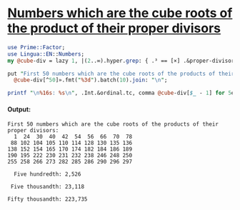 [1]: https://rosettacode.org/wiki/Numbers_which_are_the_cube_roots_of_the_product_of_their_proper_divisors

# [Numbers which are the cube roots of the product of their proper divisors][1]

```perl
use Prime::Factor;
use Lingua::EN::Numbers;
my @cube-div = lazy 1, |(2..∞).hyper.grep: { .³ == [×] .&proper-divisors }

put "First 50 numbers which are the cube roots of the products of their proper divisors:\n" ~
  @cube-div[^50]».fmt("%3d").batch(10).join: "\n";

printf "\n%16s: %s\n", .Int.&ordinal.tc, comma @cube-div[$_ - 1] for 5e2, 5e3, 5e4;
```

#### Output:
```
First 50 numbers which are the cube roots of the products of their proper divisors:
  1  24  30  40  42  54  56  66  70  78
 88 102 104 105 110 114 128 130 135 136
138 152 154 165 170 174 182 184 186 189
190 195 222 230 231 232 238 246 248 250
255 258 266 273 282 285 286 290 296 297

  Five hundredth: 2,526

 Five thousandth: 23,118

Fifty thousandth: 223,735
```
